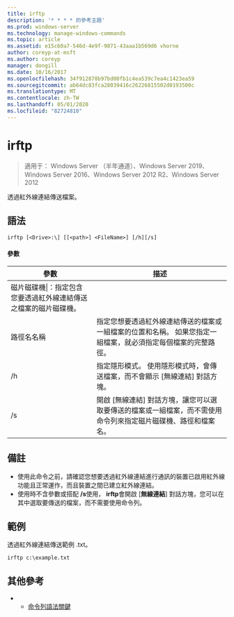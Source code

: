 ```yaml
---
title: irftp
description: '* * * * 的參考主題'
ms.prod: windows-server
ms.technology: manage-windows-commands
ms.topic: article
ms.assetid: e15c60a7-546d-4e9f-9871-43aaa1b569d6 vhorne
author: coreyp-at-msft
ms.author: coreyp
manager: dongill
ms.date: 10/16/2017
ms.openlocfilehash: 34f912878b97bd00fb1c4ea539c7ea4c1423ea59
ms.sourcegitcommit: ab64dc83fca28039416c26226815502d0193500c
ms.translationtype: MT
ms.contentlocale: zh-TW
ms.lasthandoff: 05/01/2020
ms.locfileid: "82724810"
---
```

# <a name="irftp"></a>irftp

> 適用于： Windows Server （半年通道）、Windows Server 2019、Windows Server 2016、Windows Server 2012 R2、Windows Server 2012

透過紅外線連結傳送檔案。    
## <a name="syntax"></a>語法  
```  
irftp [<Drive>:\] [[<path>] <FileName>] [/h][/s]  
```  

#### <a name="parameters"></a>參數  
|參數|描述|  
|-------|--------|  
|磁片磁碟機\|：指定包含您要透過紅外線連結傳送之檔案的磁片磁碟機。|  
|路徑名名稱|指定您想要透過紅外線連結傳送的檔案或一組檔案的位置和名稱。 如果您指定一組檔案，就必須指定每個檔案的完整路徑。|  
|/h|指定隱形模式。 使用隱形模式時，會傳送檔案，而不會顯示 [無線連結] 對話方塊。|  
|/s|開啟 [無線連結] 對話方塊，讓您可以選取要傳送的檔案或一組檔案，而不需使用命令列來指定磁片磁碟機、路徑和檔案名。|  

## <a name="remarks"></a>備註  
-   使用此命令之前，請確認您想要透過紅外線連結進行通訊的裝置已啟用紅外線功能且正常運作，而且裝置之間已建立紅外線連結。  
-   使用時不含參數或搭配 **/s**使用， **irftp**會開啟 [**無線連結**] 對話方塊，您可以在其中選取要傳送的檔案，而不需要使用命令列。  

## <a name="examples"></a>範例  
透過紅外線連結傳送範例 .txt。  
```  
irftp c:\example.txt  
```  

## <a name="additional-references"></a>其他參考  
-   - [命令列語法關鍵](command-line-syntax-key.md)  
